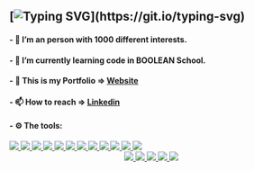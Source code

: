 ## [![Typing SVG](https://readme-typing-svg.demolab.com?font=Fira+Code&size=25&pause=5000&color=0D6EFD&multiline=true&width=750&height=40&lines=%F0%9F%91%8B+Hi%2C+I%E2%80%99m+%40michelecanini+Full-Stack+Web+Dev.+jr.)](https://git.io/typing-svg) 
#### - 👀 I’m an person with 1000 different interests.
#### - 🌱 I’m currently learning code in BOOLEAN School.
#### - :rocket: This is my Portfolio => [Website](https://michelecanini.github.io)
#### - 📫 How to reach => [Linkedin](https://www.linkedin.com/in/michele-canini-1a71b2134/)
#### - :gear: The tools:
<div float="left">
  <a href="#">
    <img  src="https://readme-components.vercel.app/api?component=logo&logo=html5&fill=fd982d">
  </a>
  <a href="#">
    <img src="https://readme-components.vercel.app/api?component=logo&logo=css3&fill=264de6">
  </a>
  <a href="#">
    <img src="https://readme-components.vercel.app/api?component=logo&fill=black&logo=javascript&svgfill=efd81d">
  </a>
   <a href="#">
    <img src="https://readme-components.vercel.app/api?component=logo&logo=bootstrap&fill=7710f6">
  </a>
  <a href="#">
    <img src="https://readme-components.vercel.app/api?component=logo&fill=black&logo=sass&svgfill=cd6799">
  </a>
  <a href="#">
    <img src="https://readme-components.vercel.app/api?component=logo&logo=vue.js&fill=00c180">
  </a>
  <a href="#">
    <img src="https://readme-components.vercel.app/api?component=logo&logo=php&fill=7a86b8">
  </a>
  <a href="#">
    <img src="https://readme-components.vercel.app/api?component=logo&logo=laravel&fill=ff2d20">
  </a>
  <a href="#">
    <img src="https://readme-components.vercel.app/api?component=logo&logo=mysql&fill=00758f">
  </a>
   <a href="#">
    <img src="https://readme-components.vercel.app/api?component=logo&logo=wordpress&fill=464646">
  </a>
   <a href="#">
    <img src="https://readme-components.vercel.app/api?component=logo&logo=shopify&fill=81c038">
  </a>
  </a>
   <a href="#">
    <img src="https://readme-components.vercel.app/api?component=logo&logo=firefox&fill=b940e2">
  </a>
  
</div>
<div align="center">
  <a href="#">
    <img  src="https://readme-components.vercel.app/api?component=logo&logo=git&fill=e94e31">
  </a>
  <a href="#">
    <img  src="https://readme-components.vercel.app/api?component=logo&logo=github&fill=010409">
  </a>
  <a href="#">
    <img  src="https://readme-components.vercel.app/api?component=logo&logo=node.js&fill=68a063">
  </a>
<a href="#">
    <img  src="https://readme-components.vercel.app/api?component=logo&logo=slack&fill=581856">
  </a>
  <a href="#">
    <img  src="https://readme-components.vercel.app/api?component=logo&logo=notion&fill=black">
  </a>
  </div>

<!---
michelecanini/michelecanini is a ✨ special ✨ repository because its `README.md` (this file) appears on your GitHub profile.
You can click the Preview link to take a look at your changes.
--->
